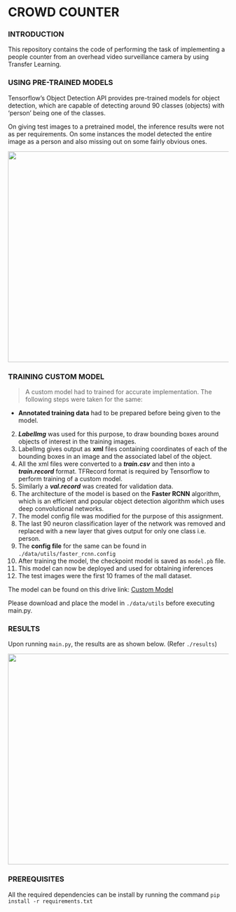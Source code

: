 # CROWD COUNTER

### INTRODUCTION

This repository contains the code of performing the task of implementing a people counter from an overhead video surveillance camera by using Transfer Learning.

### USING PRE-TRAINED MODELS

Tensorflow’s Object Detection API provides pre-trained models for object detection, which are capable of detecting around 90 classes (objects) with ‘person’ being one of the classes.

On giving test images to a pretrained model, the inference results were not as per requirements. On some instances the model detected the entire image as a person and also missing out on some fairly obvious ones.

<p align="center">
  <img src="https://github.com/darpan-jain/crowd-counter/blob/master/pretrained-results/result1.png" width="640px" height="480px"/></p>


### TRAINING CUSTOM MODEL

> A custom model had to trained for accurate implementation. The following steps were taken for the same:

- **Annotated training data** had to be prepared before being given to the model.
2. ***LabelImg*** was used for this purpose, to draw bounding boxes around objects of interest in the training images.
3. LabelImg gives output as **xml** files containing coordinates of each of the bounding boxes in an image and the associated label of the object.
4. All the xml files were converted to a ***train.csv*** and then into a ***train.record*** format. TFRecord format is required by Tensorflow to perform training of a custom model.
5. Similarly a ***val.record*** was created for validation data.
6. The architecture of the model is based on the **Faster RCNN** algorithm, which is an efficient and popular object detection algorithm which uses deep convolutional networks.
7. The model config file was modified for the purpose of this assignment.
8. The last 90 neuron classification layer of the network was removed and replaced with a new layer that gives output for only one class i.e. person.
9. The **config file** for the same can be found in `./data/utils/faster_rcnn.config`
10. After training the model, the checkpoint model is saved as `model.pb` file.
11. This model can now be deployed and used for obtaining inferences
12. The test images were the first 10 frames of the mall dataset.

The model can be found on this drive link: ​[Custom Model](https://drive.google.com/open?id=1IBgEyaASf10KUFTCbky9mtruUpyoqDWR)

Please download and place the model in `./data/utils` before executing main.py.

### RESULTS
Upon running `main.py`, the results are as shown below. (Refer `./results`)

<p align="center">
  <img src="https://github.com/darpan-jain/crowd-counter/blob/master/results/result0003.jpg" width="640px" height="480px"/></p>

### PREREQUISITES
All the required dependencies can be install by running the command `pip install -r requirements.txt`
